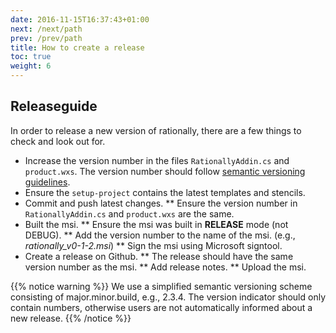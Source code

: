 ```yaml
---
date: 2016-11-15T16:37:43+01:00
next: /next/path
prev: /prev/path
title: How to create a release
toc: true
weight: 6
---
```

## Releaseguide

In order to release a new version of rationally, there are a few things to check and look out for.

* Increase the version number in the files `RationallyAddin.cs` and `product.wxs`. The version number should follow  [semantic versioning guidelines](http://semver.org/).
* Ensure the `setup-project` contains the latest templates and stencils.
* Commit and push latest changes.
** Ensure the version number in `RationallyAddin.cs` and `product.wxs` are the same.
* Built the msi.
** Ensure the msi was built in **RELEASE** mode (not DEBUG).
** Add the version number to the name of the msi. (e.g., *rationally_v0-1-2.msi*)
** Sign the msi using Microsoft signtool.
* Create a release on Github.
** The release should have the same version number as the msi.
** Add release notes.
** Upload the msi.


{{% notice warning %}} We use a simplified semantic versioning scheme consisting of major.minor.build, e.g., 2.3.4. The version indicator should only contain numbers, otherwise users are not automatically informed about a new release. {{% /notice %}}
